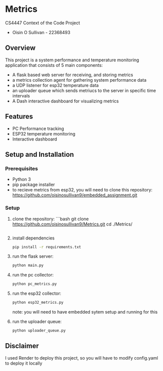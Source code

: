 # Metrics
CS4447 Context of the Code Project
- Oisin O Sullivan - 22368493

## Overview
This project is a system performance and temperature monitoring application that consists of 5 main components:
- A flask based web server for receiving, and storing metrics
- a metrics collection agent for gathering system performance data
- a UDP listener for esp32 temperature data
- an uploader queue which sends metriucs to the server in specific time intervals
- A Dash interactive dashboard for visualizing metrics

## Features
- PC Performance tracking
- ESP32 temperature monitoring
- Interactive dashboard

## Setup and Installation

### Prerequisites
- Python 3
- pip package installer
- to recieve metrics from esp32, you will need to clone this repository: https://github.com/oisinosullivan9/embedded_assignment.git 

### Setup

1. clone the repository:
        ```bash
    git clone https://github.com/oisinosullivan9/Metrics.git
    cd ./Metrics/
    ```

2. install dependencies
    ```bash
    pip install -r requirements.txt
    ```

3. run the flask  server:
    ```bash
    python main.py
    ```

4. run the pc collector:
    ```bash
    python pc_metrics.py
    ```

5. run the esp32 collector:
    ```bash
    python esp32_metrics.py
    ```
    note: you will need to have embedded sytem setup and running for this

6. run the uploader queue:
    ```bash
    python uploader_queue.py
    ```

## Disclaimer
I used Render to deploy this project, so you will have to modify config.yaml to deploy it locally